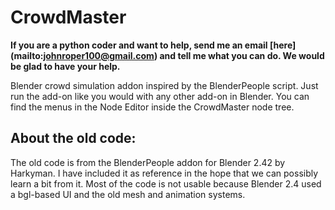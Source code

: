# CrowdMaster
__If you are a python coder and want to help, send me an email [here] (mailto:johnroper100@gmail.com) and tell me what you can do. We would be glad to have your help.__

Blender crowd simulation addon inspired by the BlenderPeople script. Just run the add-on like you would with any other add-on in Blender. You can find the menus in the Node Editor inside the CrowdMaster node tree.

## About the old code:
The old code is from the BlenderPeople addon for Blender 2.42 by Harkyman.
I have included it as reference in the hope that we can possibly learn a bit from it.
Most of the code is not usable because Blender 2.4 used a bgl-based UI and the old mesh and animation systems.

